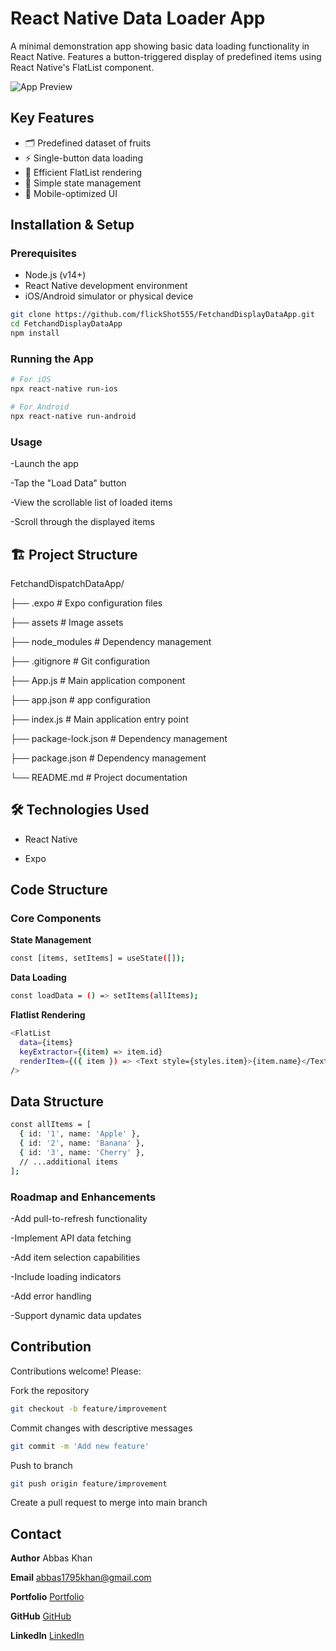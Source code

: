 # React Native Data Loader App

A minimal demonstration app showing basic data loading functionality in React Native. Features a button-triggered display of predefined items using React Native's FlatList component.

![App Preview](https://via.placeholder.com/300x600?text=Load+Data+Preview)

## Key Features

- 🗂 Predefined dataset of fruits
- ⚡ Single-button data loading
- 📜 Efficient FlatList rendering
- 🎯 Simple state management
- 📱 Mobile-optimized UI

## Installation & Setup

### Prerequisites
- Node.js (v14+)
- React Native development environment
- iOS/Android simulator or physical device

```bash
git clone https://github.com/flickShot555/FetchandDisplayDataApp.git
cd FetchandDisplayDataApp
npm install
```

### Running the App

```bash
# For iOS
npx react-native run-ios

# For Android
npx react-native run-android
```

### Usage

-Launch the app

-Tap the "Load Data" button

-View the scrollable list of loaded items

-Scroll through the displayed items


## 🏗️ Project Structure

FetchandDispatchDataApp/

├── .expo                 # Expo configuration files

├── assets                # Image assets

├── node_modules          # Dependency management

├── .gitignore            # Git configuration

├── App.js                # Main application component

├── app.json              # app configuration

├── index.js              # Main application entry point

├── package-lock.json     # Dependency management

├── package.json          # Dependency management

└── README.md             # Project documentation

## 🛠️ Technologies Used

- React Native

- Expo



## Code Structure

### Core Components

**State Management**
```bash
const [items, setItems] = useState([]);
```

**Data Loading**
```bash
const loadData = () => setItems(allItems);
```

**Flatlist Rendering**
```bash
<FlatList
  data={items}
  keyExtractor={(item) => item.id}
  renderItem={({ item }) => <Text style={styles.item}>{item.name}</Text>}
/>
```

## Data Structure

```bash
const allItems = [
  { id: '1', name: 'Apple' },
  { id: '2', name: 'Banana' },
  { id: '3', name: 'Cherry' },
  // ...additional items
];
```

### Roadmap and Enhancements

-Add pull-to-refresh functionality

-Implement API data fetching

-Add item selection capabilities

-Include loading indicators

-Add error handling

-Support dynamic data updates


## Contribution

Contributions welcome! Please:

Fork the repository
```bash
git checkout -b feature/improvement
```

Commit changes with descriptive messages
```bash
git commit -m 'Add new feature'
```

Push to branch
```bash
git push origin feature/improvement
```
Create a pull request to merge into main branch


## Contact

**Author** Abbas Khan

**Email** [abbas1795khan@gmail.com](mailto:abbas1795khan@gmail.com)

**Portfolio** [Portfolio](https://www.aepostrophee.kesug.com)

**GitHub** [GitHub](https://github.com/flickShot555/)

**LinkedIn** [LinkedIn](https://linkedin.com/in/the-abbas-khan)
